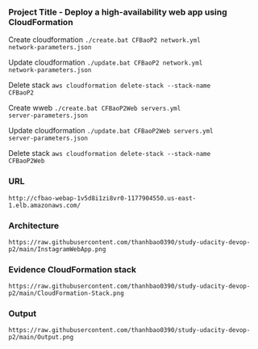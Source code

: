 
### Project Title - Deploy a high-availability web app using CloudFormation
Create cloudformation
	<code>./create.bat CFBaoP2 network.yml network-parameters.json</code>
	
Update cloudformation
	<code>./update.bat CFBaoP2 network.yml network-parameters.json</code>
	
Delete stack 
    <code>aws cloudformation delete-stack --stack-name CFBaoP2</code>


Create wweb
    <code>./create.bat CFBaoP2Web servers.yml server-parameters.json</code>

	
Update cloudformation
    <code>./update.bat CFBaoP2Web servers.yml server-parameters.json</code>
	
Delete stack 
    <code>aws cloudformation delete-stack --stack-name CFBaoP2Web</code>

### URL
    http://cfbao-webap-1v5d8i1zi8vr0-1177904550.us-east-1.elb.amazonaws.com/


### Architecture
    https://raw.githubusercontent.com/thanhbao0390/study-udacity-devop-p2/main/InstagramWebApp.png

### Evidence CloudFormation stack
    https://raw.githubusercontent.com/thanhbao0390/study-udacity-devop-p2/main/CloudFormation-Stack.png

### Output
    https://raw.githubusercontent.com/thanhbao0390/study-udacity-devop-p2/main/Output.png


